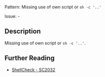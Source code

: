 Pattern: Missing use of own script or `sh -c '..'`

Issue: -

## Description

Missing use of own script or `sh -c '..'`.

## Further Reading

* [ShellCheck - SC2032](https://github.com/koalaman/shellcheck/wiki/SC2032)
